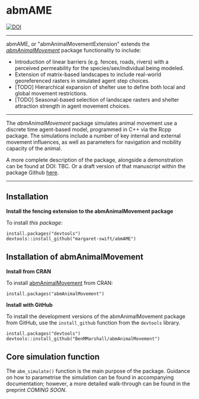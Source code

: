# abmAME

[![DOI](https://zenodo.org/badge/DOI/10.5281/zenodo.6951937.svg)](thttps://doi.org/10.5281/zenodo.6951937)

--------------------------------------------------------------------------------

abmAME, or "abmAnimalMovementExtension" extends the *[abmAnimalMovement](https://github.com/BenMMarshall/abmAnimalMovement)* package functionality to include:
- Introduction of linear barriers (e.g. fences, roads, rivers) with a perceived permeability for the species/sex/individual being modeled.
- Extension of matrix-based landscapes to include real-world georeferenced rasters in simulated agent step choices.
- [TODO] Hierarchical expansion of shelter use to define both local and global movement restrictions.
- [TODO] Seasonal-based selection of landscape rasters and shelter attraction strength in agent movement choices.

--------------------------------------------------------------------------------

The *abmAnimalMovement* package simulates animal movement use a discrete time agent-based model, programmed in C++ via the Rcpp package. The simulations include a number of key internal and external movement influences, as well as parameters for navigation and mobility capacity of the animal.

A more complete description of the package, alongside a demonstration can be found at DOI: TBC. Or a draft version of that manuscript within the package Github [here](https://github.com/BenMMarshall/abmAnimalMovement/blob/main/notebook/manuscript/Agent-based_model_walkthrough.pdf).

--------------------------------------------------------------------------------

## Installation

**Install the fencing extension to the abmAnimalMovement package**

To install *this package*:

```
install.packages("devtools")
devtools::install_github("margaret-swift/abmAME")
```



## Installation of abmAnimalMovement

**Install from CRAN**

To install [abmAnimalMovement](https://CRAN.R-project.org/package=abmAnimalMovement) from CRAN:

```
install.packages("abmAnimalMovement")

```

**Install with GitHub**

To install the development versions of the abmAnimalMovement package from GitHub, use the `install_github` function from the `devtools` library.

```
install.packages("devtools")
devtools::install_github("BenMMarshall/abmAnimalMovement")
```



## Core simulation function

The `abm_simulate()` function is the main purpose of the package. Guidance on how to parametrise the simulation can be found in accompanying documentation; however, a more detailed walk-through can be found in the preprint *COMING SOON*. <!-- add link here when ready -->
